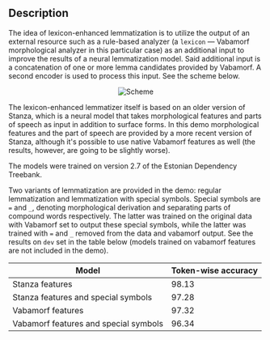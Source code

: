 ## Description

The idea of lexicon-enhanced lemmatization is to utilize the output of an external resource such as
a rule-based analyzer (a `lexicon` — Vabamorf morphological analyzer in this particular case) as an additional input to
improve the results of a neural lemmatization model. Said additional input is a concatenation of one or more
lemma candidates provided by Vabamorf. A second encoder is used to process this input. See the scheme below.

<p align="center">
    <img alt="Scheme" src="https://raw.githubusercontent.com/slowwavesleep/lexicon-enhanced-lemmatization/master/img/StanfordNLP_Lemmatizer-Overall_Modified.jpg" >
</p>


The lexicon-enhanced lemmatizer itself is based on an older version of Stanza, which is a neural model that takes
morphological features and parts of speech as input in addition to surface forms. In this demo morphological features and the
part of speech are provided by a more recent version of Stanza, although it's possible to use native Vabamorf
features as well (the results, however, are going to be slightly worse).

The models were trained on version 2.7 of the Estonian Dependency Treebank.

Two variants of lemmatization are provided in the demo: regular lemmatization and lemmatization with
special symbols. Special symbols are `=` and `_`, denoting morphological derivation and separating parts of
compound words respectively. The latter was trained on the original data with Vabamorf set to output
these special symbols, while the latter was trained with `=` and `_` removed from the data and
vabamorf output. See the results on `dev` set in the table below (models trained on vabamorf features are
not included in the demo).

| Model                                 | Token-wise accuracy |
|---------------------------------------|---------------------|
| Stanza features                       | 98.13               |
| Stanza features and special symbols   | 97.28               |
| Vabamorf features                     | 97.32               |
| Vabamorf features and special symbols | 96.34               |

